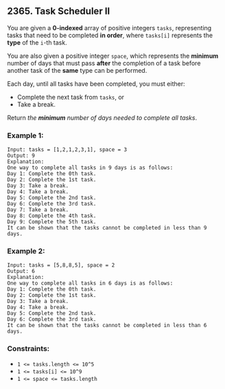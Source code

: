 ## 2365. Task Scheduler II

You are given a **0-indexed** array of positive integers ```tasks```, representing tasks that need to be completed **in order**, where ```tasks[i]``` represents the **type** of the ```i```-th task.

You are also given a positive integer ```space```, which represents the **minimum** number of days that must pass **after** the completion of a task before another task of the **same** type can be performed.

Each day, until all tasks have been completed, you must either:

* Complete the next task from ```tasks```, or
* Take a break.

Return *the **minimum** number of days needed to complete all tasks*.

### Example 1:
```
Input: tasks = [1,2,1,2,3,1], space = 3
Output: 9
Explanation:
One way to complete all tasks in 9 days is as follows:
Day 1: Complete the 0th task.
Day 2: Complete the 1st task.
Day 3: Take a break.
Day 4: Take a break.
Day 5: Complete the 2nd task.
Day 6: Complete the 3rd task.
Day 7: Take a break.
Day 8: Complete the 4th task.
Day 9: Complete the 5th task.
It can be shown that the tasks cannot be completed in less than 9 days.
```
### Example 2:
```
Input: tasks = [5,8,8,5], space = 2
Output: 6
Explanation:
One way to complete all tasks in 6 days is as follows:
Day 1: Complete the 0th task.
Day 2: Complete the 1st task.
Day 3: Take a break.
Day 4: Take a break.
Day 5: Complete the 2nd task.
Day 6: Complete the 3rd task.
It can be shown that the tasks cannot be completed in less than 6 days.
```

### Constraints:

* ```1 <= tasks.length <= 10^5```
* ```1 <= tasks[i] <= 10^9```
* ```1 <= space <= tasks.length```